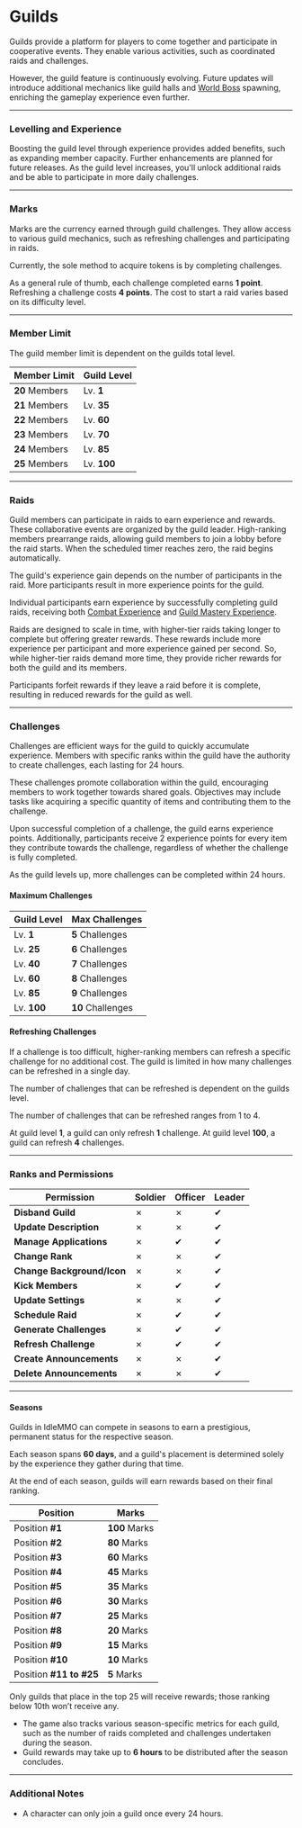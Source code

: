 # Guilds

Guilds provide a platform for players to come together and participate in cooperative events. They enable various activities, such as coordinated raids and challenges.

However, the guild feature is continuously evolving. Future updates will introduce additional mechanics like guild halls and [World Boss](/wiki/activities-and-challenges/world-bosses) spawning, enriching the gameplay experience even further.

-----

### Levelling and Experience

Boosting the guild level through experience provides added benefits, such as expanding member capacity. Further enhancements are planned for future releases. As the guild level increases, you'll unlock additional raids and be able to participate in more daily challenges.

-----

### Marks

Marks are the currency earned through guild challenges. They allow access to various guild mechanics, such as refreshing challenges and participating in raids.

Currently, the sole method to acquire tokens is by completing challenges.

As a general rule of thumb, each challenge completed earns __1 point__. Refreshing a challenge costs __4 points__. The cost to start a raid varies based on its difficulty level.

-----

### Member Limit

The guild member limit is dependent on the guilds total level.

| Member Limit | Guild Level |
| ----- | ----- |
| __20__ Members   | Lv. __1__ |
| __21__ Members | Lv. __35__ |
| __22__ Members | Lv. __60__ |
| __23__ Members | Lv. __70__ |
| __24__ Members | Lv. __85__ |
| __25__ Members | Lv. __100__ | 

------

### Raids

Guild members can participate in raids to earn experience and rewards. These collaborative events are organized by the guild leader. High-ranking members prearrange raids, allowing guild members to join a lobby before the raid starts. When the scheduled timer reaches zero, the raid begins automatically.

The guild's experience gain depends on the number of participants in the raid. More participants result in more experience points for the guild.

Individual participants earn experience by successfully completing guild raids, receiving both [Combat Experience](/wiki/character/skills) and [Guild Mastery Experience](/wiki/character/skills).

Raids are designed to scale in time, with higher-tier raids taking longer to complete but offering greater rewards. These rewards include more experience per participant and more experience gained per second. So, while higher-tier raids demand more time, they provide richer rewards for both the guild and its members.

Participants forfeit rewards if they leave a raid before it is complete, resulting in reduced rewards for the guild as well.

------

### Challenges

Challenges are efficient ways for the guild to quickly accumulate experience. Members with specific ranks within the guild have the authority to create challenges, each lasting for 24 hours.

These challenges promote collaboration within the guild, encouraging members to work together towards shared goals. Objectives may include tasks like acquiring a specific quantity of items and contributing them to the challenge.

Upon successful completion of a challenge, the guild earns experience points. Additionally, participants receive 2 experience points for every item they contribute towards the challenge, regardless of whether the challenge is fully completed.

As the guild levels up, more challenges can be completed within 24 hours. 

#### Maximum Challenges

| Guild Level | Max Challenges |
| ----- | -------------  |
| Lv. __1__     |  __5__ Challenges             |
| Lv. __25__    |  __6__ Challenges             |
| Lv. __40__    |  __7__ Challenges             |
| Lv. __60__    |  __8__ Challenges             |
| Lv. __85__    |  __9__ Challenges             |
| Lv. __100__   | __10__ Challenges             |

#### Refreshing Challenges

If a challenge is too difficult, higher-ranking members can refresh a specific challenge for no additional cost. The guild is limited in how many challenges can be refreshed in a single day.

The number of challenges that can be refreshed is dependent on the guilds level. 

The number of challenges that can be refreshed ranges from 1 to 4.

At guild level **1**, a guild can only refresh **1** challenge.
At guild level **100**, a guild can refresh **4** challenges.

------

### Ranks and Permissions

| Permission               | Soldier | Officer | Leader |
| ------------------------ | ------- | ------- | ------ |
| __Disband Guild__          | ✗       | ✗       | ✔      |
| __Update Description__     | ✗       | ✗       | ✔      |
| __Manage Applications__    | ✗       | ✔       | ✔      |
| __Change Rank__            | ✗       | ✗       | ✔      |
| __Change Background/Icon__ | ✗       | ✗       | ✔      |
| __Kick Members__           | ✗       | ✔       | ✔      |
| __Update Settings__        | ✗       | ✗       | ✔      |
| __Schedule Raid__          | ✗       | ✔       | ✔      |
| __Generate Challenges__    | ✗       | ✔       | ✔      |
| __Refresh Challenge__      | ✗       | ✔       | ✔      |
| __Create Announcements__   | ✗       | ✗       | ✔      |
| __Delete Announcements__   | ✗       | ✗       | ✔      |

-------

#### Seasons

Guilds in IdleMMO can compete in seasons to earn a prestigious, permanent status for the respective season.

Each season spans __60 days__, and a guild's placement is determined solely by the experience they gather during that time.

At the end of each season, guilds will earn rewards based on their final ranking.

| Position               | Marks |
| ------------------------ | ------- |
| Position __#1__  | __100__ Marks |
| Position __#2__ | __80__ Marks |
| Position __#3__ | __60__ Marks |
| Position __#4__ | __45__ Marks |
| Position __#5__ | __35__ Marks |
| Position __#6__ | __30__ Marks |
| Position __#7__ | __25__ Marks |
| Position __#8__ | __20__ Marks |
| Position __#9__ | __15__ Marks |
| Position __#10__ | __10__ Marks |
| Position __#11 to #25__ | __5__ Marks |


Only guilds that place in the top 25 will receive rewards; those ranking below 10th won’t receive any.

- The game also tracks various season-specific metrics for each guild, such as the number of raids completed and challenges undertaken during the season.
- Guild rewards may take up to __6 hours__ to be distributed after the season concludes.

--------

### Additional Notes

- A character can only join a guild once every 24 hours.
